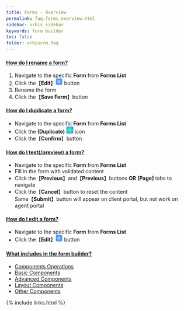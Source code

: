 ```yaml
---
title: Forms - Overview
permalink: faq.forms_overview.html
sidebar: orbis_sidebar
keywords: form builder
toc: false
folder: orbiscrm.faq
---
```


<div class="panel-group" id="accordion">
    <div class="panel panel-default">
        <div class="panel-heading">
            <h4 class="panel-title">
                <a class="noCrossRef accordion-toggle" data-toggle="collapse" data-parent="#accordion" href="#how-do-i-rename-a-form">
                    How do I rename a form?
                </a>
            </h4>
        </div>
        <div id="how-do-i-rename-a-form" class="panel-collapse collapse noCrossRef">
            <div class="panel-body">
                <ol>
                    <li>Navigate to the specific <b>Form</b> from <b>Forms List</b></li>
                    <li>Click the【<b>Edit</b>】<img src="/images/edit.png" style="width: 4%"> button</li>
                    <li>Rename the form</li>
                    <li>Click the【<b>Save Form</b>】button</li>
                </ol>
            </div>
        </div>
    </div>
    <!-- /.panel -->
    <div class="panel panel-default">
        <div class="panel-heading">
            <h4 class="panel-title">
                <a class="noCrossRef accordion-toggle" data-toggle="collapse" data-parent="#accordion" href="#how-do-i-duplicate-a-form">
                    How do I duplicate a form?
                </a>
            </h4>
        </div>
        <div id="how-do-i-duplicate-a-form" class="panel-collapse collapse noCrossRef">
            <div class="panel-body">
                <ul>
                    <li>Navigate to the specific <b>Form</b> from <b>Forms List</b></li>
                    <li>Click the <b>(Duplicate)</b> <img src="/images/duplicate_btn.png" style="width: 4%"> icon</li>
                    <li>Click the【<b>Confirm</b>】button</li>
                </ul>
            </div>
        </div>
    </div>
    <!-- /.panel -->
    <div class="panel panel-default">
        <div class="panel-heading">
            <h4 class="panel-title">
                <a class="noCrossRef accordion-toggle" data-toggle="collapse" data-parent="#accordion" href="#how-do-i-test-preview-a-form">
                    How do I test(/preview) a form?
                </a>
            </h4>
        </div>
        <div id="how-do-i-test-preview-a-form" class="panel-collapse collapse noCrossRef">
            <div class="panel-body">
                <ul>
                    <li>Navigate to the specific <b>Form</b> from <b>Forms List</b></li>
                    <li>Fill in the form with validated content</li>
                    <li>Click the【<b>Previous</b>】and【<b>Previous</b>】buttons <b>OR</b> <b>[Page]</b> tabs to navigate</li>
                    <li>Click the【<b>Cancel</b>】button to reset the content<br>
                        Same【<b>Submit</b>】button will appear on client portal, but not work on agent portal
                    </li>
                </ul>
            </div>
        </div>
    </div>
    <!-- /.panel -->
    <div class="panel panel-default">
        <div class="panel-heading">
            <h4 class="panel-title">
                <a class="noCrossRef accordion-toggle" data-toggle="collapse" data-parent="#accordion" href="#how-do-i-edit-a-form">
                    How do I edit a form?
                </a>
            </h4>
        </div>
        <div id="how-do-i-edit-a-form" class="panel-collapse collapse noCrossRef">
            <div class="panel-body">
                <ul>
                    <li>Navigate to the specific <b>Form</b> from <b>Forms List</b></li>
                    <li>Click the【<b>Edit</b>】<img src="/images/edit.png" style="width: 4%"> button</li>
                </ul>
            </div>
        </div>
    </div>
    <!-- /.panel -->
    <div class="panel panel-default">
        <div class="panel-heading">
            <h4 class="panel-title">
                <a class="noCrossRef accordion-toggle" data-toggle="collapse" data-parent="#accordion" href="#what-includes-in-the-form-builder">
                    What includes in the form builder?
                </a>
            </h4>
        </div>
        <div id="what-includes-in-the-form-builder" class="panel-collapse collapse noCrossRef">
            <div class="panel-body">
                <ul>
                    <li><a href="faq.form_builder_component_operations.html">Components Operations</a></li>
                    <li><a href="faq.form_builder_basic.html">Basic Components</a></li>
                    <li><a href="faq.form_builder_advanced.html">Advanced Components</a></li>
                    <li><a href="faq.form_builder_layout.html">Layout Components</a></li>
                    <li><a href="faq.form_builder_other.html">Other Components</a></li>
                </ul>
            </div>
        </div>
    </div>
    <!-- /.panel -->
</div>
<!-- /.panel-group -->

{% include links.html %}
